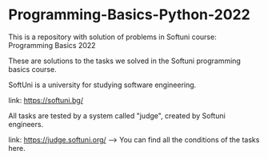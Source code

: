 # Programming-Basics-Python-2022
This is a repository with solution of problems in Softuni course: Programming Basics 2022


These are solutions to the tasks we solved in the Softuni programming basics course.

SoftUni is a university for studying software engineering.

link: https://softuni.bg/

All tasks are tested by a system called "judge", created by Softuni engineers.

link: https://judge.softuni.org/  --> You can find all the conditions of the tasks here.

